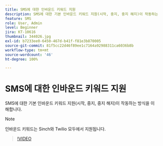 ```yaml
---
title: SMS에 대한 인바운드 키워드 지원
description: SMS에 대한 기본 인바운드 키워드 지원(시작, 중지, 중지 해지)이 작동하는 방식을 이해합니다.
feature: SMS
role: User, Admin
level: Beginner
jira: KT-10616
thumbnail: 344026.jpg
exl-id: b7233ee0-6450-467d-b41f-f81e3b870005
source-git-commit: 81f5cc22d46f89ee1c7164a92988311ca6036b8b
workflow-type: tm+mt
source-wordcount: '46'
ht-degree: 100%

---
```


# SMS에 대한 인바운드 키워드 지원

SMS에 대한 기본 인바운드 키워드 지원(시작, 중지, 중지 해지)이 작동하는 방식을 이해합니다.

>[!NOTE]
>
>인바운드 키워드는 Sinch와 Twilio 모두에서 지원됩니다.

>[!VIDEO](https://video.tv.adobe.com/v/344026?quality=12&learn=on)
